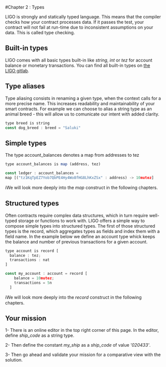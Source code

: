 #Chapter 2 : Types

LIGO is strongly and statically typed language. This means that the compiler checks how your contract processes data. If it passes the test, your contract will not fail at run-time due to inconsistent assumptions on your data. This is called type checking.

## Built-in types

LIGO comes with all basic types built-in like _string_, _int_ or _tez_ for account balance or monetary transactions. You can find all built-in types on <a href="https://gitlab.com/ligolang/ligo/blob/dev/src/passes/operators/operators.ml#L35" target="_blank">the LIGO gitlab</a>.

## Type aliases

Type aliasing consists in renaming a given type, when the context calls for a more precise name. This increases readability and maintainability of your smart contracts. For example we can choose to alias a string type as an animal breed - this will allow us to comunicate our intent with added clarity.

```js
type breed is string
const dog_breed : breed = "Saluki"
```

## Simple types

The type account_balances denotes a map from addresses to tez

```js
type account_balances is map (address, tez)

const ledger : account_balances =
map [("tz1KqTpEZ7Yob7QbPE4Hy4Wo8fHG8LhKxZSx" : address) -> 10mutez]

```

ℹ️We will look more deeply into the _map_ construct in the following chapters.

## Structured types

Often contracts require complex data structures, which in turn require well-typed storage or functions to work with. LIGO offers a simple way to compose simple types into structured types.
The first of those structured types is the record, which aggregates types as fields and index them with a field name. In the example below we define an account type whick keeps the balance and number of previous transactions for a given account.

```js
type account is record [
  balance : tez;
  transactions : nat
]

const my_account : account = record [
    balance = 10mutez;
    transactions = 5n
  ]
```

ℹ️We will look more deeply into the _record_ construct in the following chapters.

## Your mission

<!-- prettier-ignore -->
1- There is an online editor in the top right corner of this page. In the editor, define *ship\_code* as a string type.

<!-- prettier-ignore -->
2- Then define the constant *my\_ship* as a *ship\_code* of value _'020433'_.

3- Then go ahead and validate your mission for a comparative view with the solution.
